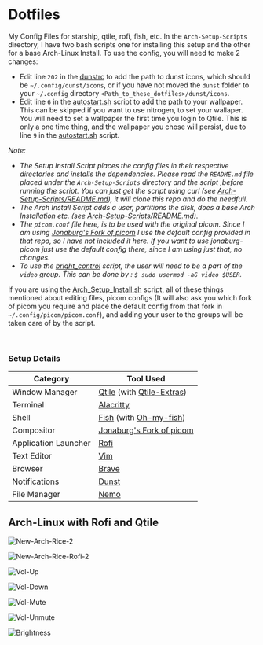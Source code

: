 # Dotfiles
My Config Files for starship, qtile, rofi, fish, etc. In the ```Arch-Setup-Scripts``` directory, I have two bash scripts one for installing this setup 
and the other for a base Arch-Linux Install. To use the config, you will need to make 2 changes:
- Edit line `202` in the [dunstrc](https://github.com/Ruturajn/Dotfiles/blob/main/dunst/dunstrc) to add the path to dunst icons, which should be
  `~/.config/dunst/icons`, or if you have not moved the `dunst` folder to your `~/.config` directory `<Path_to_these_dotfiles>/dunst/icons`.
- Edit line `6` in the [autostart.sh](https://github.com/Ruturajn/Dotfiles/blob/main/qtile/autostart.sh) script to add the path to your wallpaper. 
  This can be skipped if you want to use nitrogen, to set your wallaper. You will need to set a wallpaper the first time you login to Qtile. This is only a 
  one time thing, and the wallpaper you chose will persist, due to line `9` in the 
  [autostart.sh](https://github.com/Ruturajn/Dotfiles/blob/main/qtile/autostart.sh) script.

*Note:* 
- *The Setup Install Script places the config files in their respective directories and installs the dependencies. Please read the ```README.md``` file placed
under the `Arch-Setup-Scripts` directory and the script ,before running the script. You can just get the script using curl (see 
[Arch-Setup-Scripts/README.md](https://github.com/Ruturajn/Dotfiles/tree/main/Arch-Setup-Scripts)), it will clone this repo and do the needfull.*
- *The Arch Install Script adds a user, partitions the disk, does a base Arch Installation etc. (see [Arch-Setup-Scripts/README.md](https://github.com/Ruturajn/Dotfiles/tree/main/Arch-Setup-Scripts)).*
- *The `picom.conf` file here, is to be used with the original picom. Since I am using [Jonaburg's Fork of picom](https://github.com/jonaburg/picom)
  I use the default config provided in that repo, so I have not included it here. If you want to use jonaburg-picom just use the default config there,
  since I am using just that, no changes.*
- *To use the [bright_control](https://github.com/Ruturajn/Dotfiles/blob/main/qtile/bright_control) script, the user will need to be a part of the 
  `video` group. This can be done by : `$ sudo usermod -aG video $USER`.*

If you are using the [Arch_Setup_Install.sh](https://github.com/Ruturajn/Dotfiles/blob/main/Arch-Setup-Scripts/Arch_Setup_Install.sh) script, all of 
these things mentioned about editing files, picom configs (It will also ask you which fork of picom you require and place the default config
from that fork in `~/.config/picom/picom.conf`), and adding your user to the groups will be taken care of by the script.

<br />

### Setup Details

| Category | Tool Used |
| --- | --- |
| Window Manager | [Qtile](https://github.com/qtile/qtile) (with [Qtile-Extras](https://github.com/elParaguayo/qtile-extras)) |
| Terminal | [Alacritty](https://github.com/alacritty/alacritty) |
| Shell    | [Fish](https://github.com/fish-shell/fish-shell) (with [Oh-my-fish](https://github.com/oh-my-fish/oh-my-fish)) |
| Compositor | [Jonaburg's Fork of picom](https://github.com/jonaburg/picom) |
| Application Launcher | [Rofi](https://github.com/davatorium/rofi) | 
| Text Editor | [Vim](https://github.com/vim/vim) |
| Browser | [Brave](https://brave.com/) |
| Notifications | [Dunst](https://github.com/dunst-project/dunst) |
| File Manager | [Nemo](https://github.com/linuxmint/nemo) |

## Arch-Linux with Rofi and Qtile

![New-Arch-Rice-2](https://user-images.githubusercontent.com/56625259/168045281-d5581bc1-13c3-4295-ad71-1211b6047f3d.png)

![New-Arch-Rice-Rofi-2](https://user-images.githubusercontent.com/56625259/168045326-e1f42bbe-7374-4d9c-a7fe-1e0569355e7a.png)

![Vol-Up](https://user-images.githubusercontent.com/56625259/167814956-abbf7f1f-aa28-4986-ac3c-873e0bb9dc02.png)

![Vol-Down](https://user-images.githubusercontent.com/56625259/167814981-39ce0d68-a505-405c-8a05-e63ba44f6e9d.png)

![Vol-Mute](https://user-images.githubusercontent.com/56625259/167815000-4dd5a088-83ad-4a15-8e5f-169e53199689.png)

![Vol-Unmute](https://user-images.githubusercontent.com/56625259/167815033-97508f5e-aa39-41ad-8e48-da05c1b5e2b8.png)

![Brightness](https://user-images.githubusercontent.com/56625259/167815454-98273e17-4d39-4a96-8233-df499eaf3ab8.png)

<br />
